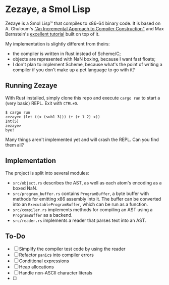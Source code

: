 # Zezaye, a Smol Lisp

Zezaye is a Smol Lisp™ that compiles to x86-64 binary code.  It is based on A. Ghuloum's ["An Incremental Approach to Compiler Construction"](http://scheme2006.cs.uchicago.edu/11-ghuloum.pdf) and Max Bernstein's [excellent tutorial](https://bernsteinbear.com/blog/compiling-a-lisp-0/) built on top of it.

My implementation is slightly different from theirs:

- the compiler is written in Rust instead of Scheme/C;
- objects are represented with NaN boxing, because I want fast floats;
- I don't plan to implement Scheme, because what's the point of writing a compiler if you don't make up a pet language to go with it?


## Running Zezaye

With Rust installed, simply clone this repo and execute `cargo run` to start a (very basic) REPL.  Exit with `CTRL+D`.

```
$ cargo run
zezaye> (let ((x (sub1 3))) (+ (+ 1 2) x))
Int(5)
zezaye> 
bye!
```

Many things aren't implemented yet and will crash the REPL.  Can you find them all?


## Implementation

The project is split into several modules:

- `src/object.rs` describes the AST, as well as each atom's encoding as a boxed NaN.
- `src/program_buffer.rs` contains `ProgramBuffer`, a byte buffer with methods for emitting x86 assembly into it.  The buffer can be converted into an `ExecutableProgramBuffer`, which can be run as a function.
- `src/compiler.rs` implements methods for compiling an AST using a `ProgramBuffer` as a backend.
- `src/reader.rs` implements a reader that parses text into an AST.


## To-Do

- [ ] Simplify the compiler test code by using the reader
- [ ] Refactor `panic`s into compiler errors
- [ ] Conditional expressions
- [ ] Heap allocations
- [ ] Handle non-ASCII character literals
- [ ] 
